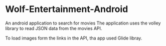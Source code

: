 # Wolf-Entertainment-Android
An android application to search for movies
The application uses the volley library to read JSON data from the movies API.

To load images form the links in the API, tha app used Glide libray.
